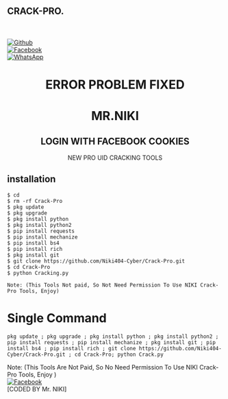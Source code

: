## CRACK-PRO.
<b></b> </br> <br>[![Github](https://img.shields.io/badge/Github-Niki404-Cyber-dimgray?style=flat-square&logo=github)](https://github.com/Niki404-Cyber)<br> [![Facebook](https://img.shields.io/badge/Facebook-Mr.NIKI-blue?style=flat-square&logo=facebook)](https://www.facebook.com/NIKI.CYBER404.OFFICIALS)<br> [![WhatsApp](https://img.shields.io/badge/WhatsApp-Mr.NIKI-blue?style=flat-square&logo=WhatsApp)](https://chat.whatsapp.com/IulgtTY1ao6HeowtyCFEGJ)


<h1 align="center"> ERROR PROBLEM FIXED </h1>

<h1 align="center"> MR.NIKI</h1>

<h2 align="center"> LOGIN WITH FACEBOOK COOKIES </h2>

<p align="center">
     NEW PRO UID CRACKING TOOLS
</p>


## <b>installation</b>

```
$ cd
$ rm -rf Crack-Pro
$ pkg update
$ pkg upgrade
$ pkg install python
$ pkg install python2
$ pip install requests
$ pip install mechanize
$ pip install bs4
$ pip install rich
$ pkg install git
$ git clone https://github.com/Niki404-Cyber/Crack-Pro.git
$ cd Crack-Pro
$ python Cracking.py

Note: (This Tools Not paid, So Not Need Permission To Use NIKI Crack-Pro Tools, Enjoy)
```

# Single Command 

```
pkg update ; pkg upgrade ; pkg install python ; pkg install python2 ; pip install requests ; pip install mechanize ; pkg install git ; pip install bs4 ; pip install rich ; git clone https://github.com/Niki404-Cyber/Crack-Pro.git ; cd Crack-Pro; python Crack.py
```
 
 Note: (This Tools Are Not Paid, So No Need Permission To Use NIKI Crack-Pro Tools, Enjoy )</br>
 [![Facebook](https://img.shields.io/badge/Facebook-Mr.NIKI-blue?style=flat-square&logo=facebook)](https://www.facebook.com/NIKI.CYBER404.OFFICERS)</br>
 [CODED BY Mr. NIKI]
